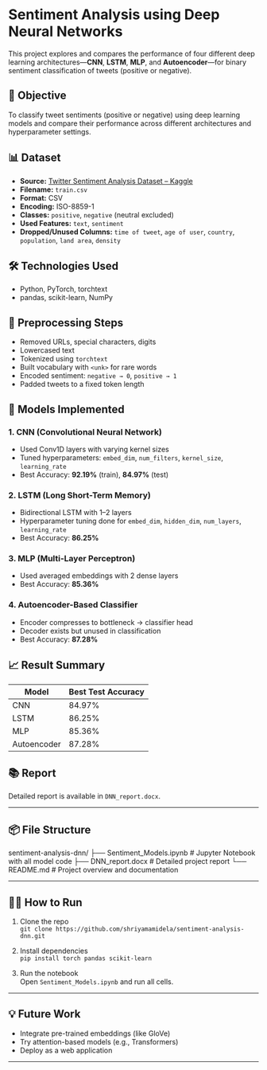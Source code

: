 
# Sentiment Analysis using Deep Neural Networks

This project explores and compares the performance of four different deep learning architectures—**CNN**, **LSTM**, **MLP**, and **Autoencoder**—for binary sentiment classification of tweets (positive or negative).


## 📌 Objective
To classify tweet sentiments (positive or negative) using deep learning models and compare their performance across different architectures and hyperparameter settings.

## 📊 Dataset
- **Source:** [Twitter Sentiment Analysis Dataset – Kaggle](https://www.kaggle.com/datasets/abhi8923shriv/sentiment-analysis-dataset?select=train.csv)
- **Filename:** `train.csv`
- **Format:** CSV
- **Encoding:** ISO-8859-1
- **Classes:** `positive`, `negative` (neutral excluded)
- **Used Features:** `text`, `sentiment`
- **Dropped/Unused Columns:** `time of tweet`, `age of user`, `country`, `population`, `land area`, `density`


## 🛠️ Technologies Used
- Python, PyTorch, torchtext
- pandas, scikit-learn, NumPy

## 🧹 Preprocessing Steps
- Removed URLs, special characters, digits
- Lowercased text
- Tokenized using `torchtext`
- Built vocabulary with `<unk>` for rare words
- Encoded sentiment: `negative → 0`, `positive → 1`
- Padded tweets to a fixed token length

## 🧠 Models Implemented
### 1. CNN (Convolutional Neural Network)
- Used Conv1D layers with varying kernel sizes
- Tuned hyperparameters: `embed_dim`, `num_filters`, `kernel_size`, `learning_rate`
- Best Accuracy: **92.19%** (train), **84.97%** (test)

### 2. LSTM (Long Short-Term Memory)
- Bidirectional LSTM with 1–2 layers
- Hyperparameter tuning done for `embed_dim`, `hidden_dim`, `num_layers`, `learning_rate`
- Best Accuracy: **86.25%**

### 3. MLP (Multi-Layer Perceptron)
- Used averaged embeddings with 2 dense layers
- Best Accuracy: **85.36%**

### 4. Autoencoder-Based Classifier
- Encoder compresses to bottleneck → classifier head
- Decoder exists but unused in classification
- Best Accuracy: **87.28%**

## 📈 Result Summary
| Model        | Best Test Accuracy |
|--------------|--------------------|
| CNN          | 84.97%             |
| LSTM         | 86.25%             |
| MLP          | 85.36%             |
| Autoencoder  | 87.28%             |

## 📚 Report
Detailed report is available in `DNN_report.docx`.

---

## 📦 File Structure
sentiment-analysis-dnn/
├── Sentiment_Models.ipynb # Jupyter Notebook with all model code
├── DNN_report.docx # Detailed project report
└── README.md # Project overview and documentation



---

## 🏃‍♀️ How to Run
1. Clone the repo  
   `git clone https://github.com/shriyamamidela/sentiment-analysis-dnn.git`

2. Install dependencies  
   `pip install torch pandas scikit-learn`

3. Run the notebook  
   Open `Sentiment_Models.ipynb` and run all cells.

---

## 💡 Future Work
- Integrate pre-trained embeddings (like GloVe)
- Try attention-based models (e.g., Transformers)
- Deploy as a web application

---

